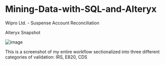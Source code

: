 # Mining-Data-with-SQL-and-Alteryx
Wipro Ltd. - Suspense Account Reconciliation

Alteryx Snapshot

![image](https://user-images.githubusercontent.com/100732722/233162092-fa56197b-217b-4dfc-83d2-2c2dbf2192f5.png)

This is a screenshot of my entire workflow sectionalized into three different categories of validation: IRS, E820, CDS
